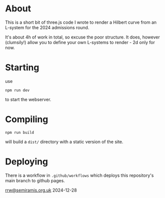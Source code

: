 # About

This is a short bit of three.js code I wrote to render a Hilbert curve from an L-system for the 2024 admissions round.

It's about 4h of work in total, so excuse the poor structure. It does, however (clumsily!) allow you to define your own L-systems to render - 2d only for now.

# Starting

use

```
npm run dev
```

to start the webserver.

# Compiling

```
npm run build
```

will build a `dist/` directory with a static version of the site.

# Deploying

There is a workflow in `.github/workflows` which deploys this repository's main branch to github pages.


rrw@semiramis.org.uk
2024-12-28

